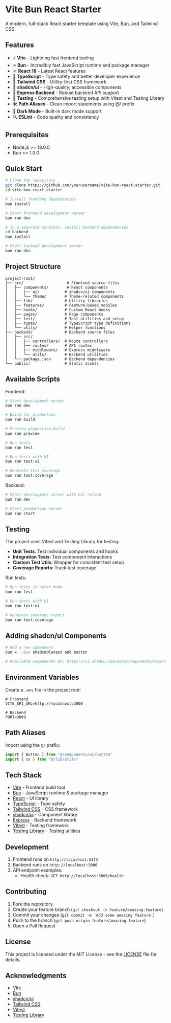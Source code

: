 # Vite Bun React Starter

A modern, full-stack React starter template using Vite, Bun, and Tailwind CSS.

## Features

- ⚡️ **Vite** - Lightning fast frontend tooling
- 🔥 **Bun** - Incredibly fast JavaScript runtime and package manager
- ⚛️ **React 18** - Latest React features
- 📝 **TypeScript** - Type safety and better developer experience
- 🎨 **Tailwind CSS** - Utility-first CSS framework
- 🎯 **shadcn/ui** - High-quality, accessible components
- 🔄 **Express Backend** - Robust backend API support
- 🧪 **Testing** - Comprehensive testing setup with Vitest and Testing Library
- 🛠️ **Path Aliases** - Clean import statements using @/ prefix
- 🌙 **Dark Mode** - Built-in dark mode support
- 🔍 **ESLint** - Code quality and consistency

## Prerequisites

- Node.js >= 18.0.0
- Bun >= 1.0.0

## Quick Start

```bash
# Clone the repository
git clone https://github.com/yourusername/vite-bun-react-starter.git
cd vite-bun-react-starter

# Install frontend dependencies
bun install

# Start frontend development server
bun run dev

# In a separate terminal, install backend dependencies
cd backend
bun install

# Start backend development server
bun run dev
```

## Project Structure

```
project-root/
├── src/                   # Frontend source files
│   ├── components/        # React components
│   │   ├── ui/           # shadcn/ui components
│   │   └── theme/        # Theme-related components
│   ├── lib/              # Utility libraries
│   ├── features/         # Feature-based modules
│   ├── hooks/            # Custom React hooks
│   ├── pages/            # Page components
│   ├── test/             # Test utilities and setup
│   ├── types/            # TypeScript type definitions
│   └── utils/            # Helper functions
├── backend/              # Backend source files
│   ├── src/
│   │   ├── controllers/  # Route controllers
│   │   ├── routes/       # API routes
│   │   ├── middleware/   # Express middleware
│   │   └── utils/        # Backend utilities
│   └── package.json      # Backend dependencies
└── public/               # Static assets
```

## Available Scripts

Frontend:
```bash
# Start development server
bun run dev

# Build for production
bun run build

# Preview production build
bun run preview

# Run tests
bun run test

# Run tests with UI
bun run test:ui

# Generate test coverage
bun run test:coverage
```

Backend:
```bash
# Start development server with hot reload
bun run dev

# Start production server
bun run start
```

## Testing

The project uses Vitest and Testing Library for testing:

- **Unit Tests**: Test individual components and hooks
- **Integration Tests**: Test component interactions
- **Custom Test Utils**: Wrapper for consistent test setup
- **Coverage Reports**: Track test coverage

Run tests:
```bash
# Run tests in watch mode
bun run test

# Run tests with UI
bun run test:ui

# Generate coverage report
bun run test:coverage
```

## Adding shadcn/ui Components

```bash
# Add a new component
bun x --bun shadcn@latest add button

# Available components at: https://ui.shadcn.com/docs/components/accordion
```

## Environment Variables

Create a `.env` file in the project root:

```env
# Frontend
VITE_API_URL=http://localhost:3000

# Backend
PORT=3000
```

## Path Aliases

Import using the `@/` prefix:

```typescript
import { Button } from "@/components/ui/button"
import { cn } from "@/lib/utils"
```

## Tech Stack

- [Vite](https://vitejs.dev/) - Frontend build tool
- [Bun](https://bun.sh/) - JavaScript runtime & package manager
- [React](https://reactjs.org/) - UI library
- [TypeScript](https://www.typescriptlang.org/) - Type safety
- [Tailwind CSS](https://tailwindcss.com/) - CSS framework
- [shadcn/ui](https://ui.shadcn.com/) - Component library
- [Express](https://expressjs.com/) - Backend framework
- [Vitest](https://vitest.dev/) - Testing framework
- [Testing Library](https://testing-library.com/) - Testing utilities

## Development

1. Frontend runs on `http://localhost:5173`
2. Backend runs on `http://localhost:3000`
3. API endpoint examples:
   - Health check: `GET http://localhost:3000/health`

## Contributing

1. Fork the repository
2. Create your feature branch (`git checkout -b feature/amazing-feature`)
3. Commit your changes (`git commit -m 'Add some amazing feature'`)
4. Push to the branch (`git push origin feature/amazing-feature`)
5. Open a Pull Request

## License

This project is licensed under the MIT License - see the [LICENSE](LICENSE) file for details.

## Acknowledgments

- [Vite](https://vitejs.dev/)
- [Bun](https://bun.sh/)
- [shadcn/ui](https://ui.shadcn.com/)
- [Tailwind CSS](https://tailwindcss.com/)
- [Vitest](https://vitest.dev/)
- [Testing Library](https://testing-library.com/)
